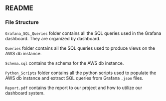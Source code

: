 ## README 
### File Structure
`Grafana_SQL_Queries` folder contains all the SQL queries used in the Grafana dashboard. They are organized by dashboard.

`Queries` folder contains all the SQL queries used to produce views on the AWS db instance. 

`Schema.sql` contains the schema for the AWS db instance.

`Python_Scripts` folder contains all the python scripts used to populate the AWS db instance and extract SQL queries from Grafana `.json` files.

`Report.pdf` contains the report to our project and how to utilize our dashboard system.